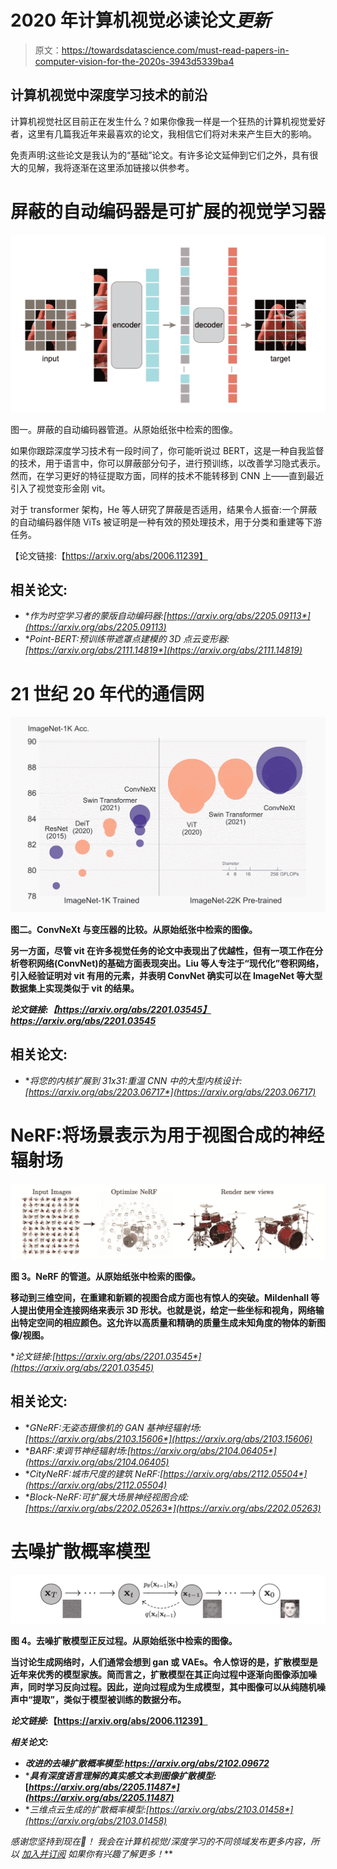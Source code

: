 # 2020 年计算机视觉必读论文*更新*

> 原文：<https://towardsdatascience.com/must-read-papers-in-computer-vision-for-the-2020s-3943d5339ba4>

## 计算机视觉中深度学习技术的前沿

计算机视觉社区目前正在发生什么？如果你像我一样是一个狂热的计算机视觉爱好者，这里有几篇我近年来最喜欢的论文，我相信它们将对未来产生巨大的影响。

免责声明:这些论文是我认为的“基础”论文。有许多论文延伸到它们之外，具有很大的见解，我将逐渐在这里添加链接以供参考。

# 屏蔽的自动编码器是可扩展的视觉学习器

![](img/9854b9ca29d571760c81efa4d972346c.png)

图一。屏蔽的自动编码器管道。从原始纸张中检索的图像。

如果你跟踪深度学习技术有一段时间了，你可能听说过 BERT，这是一种自我监督的技术，用于语言中，你可以屏蔽部分句子，进行预训练，以改善学习隐式表示。然而，在学习更好的特征提取方面，同样的技术不能转移到 CNN 上——直到最近引入了视觉变形金刚 vit。

对于 transformer 架构，He 等人研究了屏蔽是否适用，结果令人振奋:一个屏蔽的自动编码器伴随 ViTs 被证明是一种有效的预处理技术，用于分类和重建等下游任务。

【论文链接:【https://arxiv.org/abs/2006.11239】

## **相关论文:**

*   ***作为时空学习者的蒙版自动编码器:*[*https://arxiv.org/abs/2205.09113*](https://arxiv.org/abs/2205.09113)**
*   ***Point-BERT:预训练带遮罩点建模的 3D 点云变形器:*[*https://arxiv.org/abs/2111.14819*](https://arxiv.org/abs/2111.14819)**

# **21 世纪 20 年代的通信网**

**![](img/2e15155b5e1e9d71027632fad6c56d01.png)**

**图二。ConvNeXt 与变压器的比较。从原始纸张中检索的图像。**

**另一方面，尽管 vit 在许多视觉任务的论文中表现出了优越性，但有一项工作在分析卷积网络(ConvNet)的基础方面表现突出。Liu 等人专注于“现代化”卷积网络，引入经验证明对 vit 有用的元素，并表明 ConvNet 确实可以在 ImageNet 等大型数据集上实现类似于 vit 的结果。**

***论文链接:【https://arxiv.org/abs/2201.03545】<https://arxiv.org/abs/2201.03545>***

## **相关论文:**

*   ***将您的内核扩展到 31x31:重温 CNN 中的大型内核设计:*[*https://arxiv.org/abs/2203.06717*](https://arxiv.org/abs/2203.06717)**

# ****NeRF:将场景表示为用于视图合成的神经辐射场****

**![](img/5a1b541f8edb2d817b869b4decf04c4d.png)**

**图 3。NeRF 的管道。从原始纸张中检索的图像。**

**移动到三维空间，在重建和新颖的视图合成方面也有惊人的突破。Mildenhall 等人提出使用全连接网络来表示 3D 形状。也就是说，给定一些坐标和视角，网络输出特定空间的相应颜色。这允许以高质量和精确的质量生成未知角度的物体的新图像/视图。**

***论文链接:*[*https://arxiv.org/abs/2201.03545*](https://arxiv.org/abs/2201.03545)**

## **相关论文:**

*   ***GNeRF:无姿态摄像机的 GAN 基神经辐射场:*[*https://arxiv.org/abs/2103.15606*](https://arxiv.org/abs/2103.15606)**
*   ***BARF:束调节神经辐射场:*[*https://arxiv.org/abs/2104.06405*](https://arxiv.org/abs/2104.06405)**
*   ***CityNeRF:城市尺度的建筑 NeRF:*[*https://arxiv.org/abs/2112.05504*](https://arxiv.org/abs/2112.05504)**
*   ***Block-NeRF:可扩展大场景神经视图合成:*[*https://arxiv.org/abs/2202.05263*](https://arxiv.org/abs/2202.05263)**

# ****去噪扩散概率模型****

**![](img/1591aa81fbfe3ef011a52b5c630158b4.png)**

**图 4。去噪扩散模型正反过程。从原始纸张中检索的图像。**

**当讨论生成网络时，人们通常会想到 gan 或 VAEs。令人惊讶的是，扩散模型是近年来优秀的模型家族。简而言之，扩散模型在其正向过程中逐渐向图像添加噪声，同时学习反向过程。因此，逆向过程成为生成模型，其中图像可以从纯随机噪声中“提取”，类似于模型被训练的数据分布。**

***论文链接:*【https://arxiv.org/abs/2006.11239】**

*****相关论文:*****

*   ****改进的去噪扩散概率模型:*<https://arxiv.org/abs/2102.09672>***
*   ****具有深度语言理解的真实感文本到图像扩散模型:*[*https://arxiv.org/abs/2205.11487*](https://arxiv.org/abs/2205.11487)***
*   ***三维点云生成的扩散概率模型:*[*https://arxiv.org/abs/2103.01458*](https://arxiv.org/abs/2103.01458)**

***感谢您坚持到现在*🙏*！* *我会在计算机视觉/深度学习的不同领域发布更多内容，所以* [*加入并订阅*](https://taying-cheng.medium.com/membership) *如果你有兴趣了解更多！***